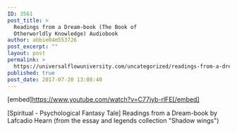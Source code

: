 ```yaml
---
ID: 3561
post_title: >
  Readings from a Dream-book (The Book of
  Otherworldly Knowledge) Audiobook
author: abbie04m553726
post_excerpt: ""
layout: post
permalink: >
  https://universalflowuniversity.com/uncategorized/readings-from-a-dream-book-the-book-of-otherworldly-knowledge-audiobook/
published: true
post_date: 2017-07-20 13:08:40
---
```

[embed]https://www.youtube.com/watch?v=C77jyb-rlFE[/embed]<br>
<p>[Spiritual - Psychological Fantasy Tale] Readings from a Dream-book by Lafcadio Hearn (from the essay and legends collection "Shadow wings")</p>